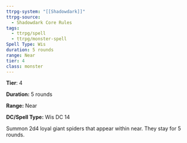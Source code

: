 ```yaml
---
ttrpg-system: "[[Shadowdark]]"
ttrpg-source:
  - Shadowdark Core Rules
tags:
  - ttrpg/spell
  - ttrpg/monster-spell
Spell Type: Wis
duration: 5 rounds
range: Near
tier: 4
class: monster
---
```

**Tier**: 4

**Duration:**  5 rounds

**Range:** Near

**DC/Spell Type:** Wis DC 14

Summon 2d4 loyal giant spiders that appear within near. They stay for 5 rounds.